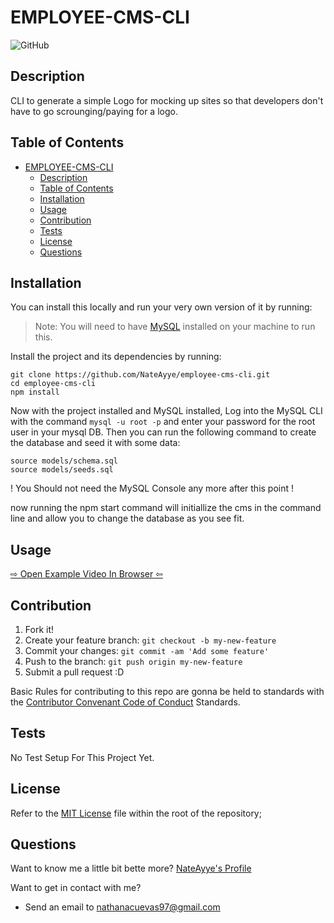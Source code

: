 # EMPLOYEE-CMS-CLI

![GitHub](https://img.shields.io/github/license/NateAyye/employee-cms-cli?label=License)

## Description

CLI to generate a simple Logo for mocking up sites so that developers don't have to go scrounging/paying for a logo.

## Table of Contents

- [EMPLOYEE-CMS-CLI](#employee-cms-cli)
  - [Description](#description)
  - [Table of Contents](#table-of-contents)
  - [Installation](#installation)
  - [Usage](#usage)
  - [Contribution](#contribution)
  - [Tests](#tests)
  - [License](#license)
  - [Questions](#questions)

## Installation

You can install this locally and run your very own version of it by running:

> Note: You will need to have [MySQL](https://dev.mysql.com/doc/mysql-shell/8.0/en/mysql-shell-install.html) installed on your machine to run this.

Install the project and its dependencies by running:

```
git clone https://github.com/NateAyye/employee-cms-cli.git
cd employee-cms-cli
npm install
```

Now with the project installed and MySQL installed, Log into the MySQL CLI with the command `mysql -u root -p` and enter your password for the root user in your mysql DB. Then you can run the following command to create the database and seed it with some data:

```shell
source models/schema.sql
source models/seeds.sql
```

! You Should not need the MySQL Console any more after this point !

now running the npm start command will initiallize the cms in the command line and allow you to change the database as you see fit.

## Usage

[&#x21e8; Open Example Video In Browser &#x21e6;](https://drive.google.com/file/d/1IHOGMeqCyTsCzFrO7-yvE2cQbYuLYNE8/view?usp=sharing)

## Contribution

1. Fork it!
2. Create your feature branch: `git checkout -b my-new-feature`
3. Commit your changes: `git commit -am 'Add some feature'`
4. Push to the branch: `git push origin my-new-feature`
5. Submit a pull request :D

Basic Rules for contributing to this repo are gonna be held to standards with the [Contributor Convenant Code of Conduct](https://www.contributor-covenant.org/version/2/1/code_of_conduct/) Standards.

## Tests

No Test Setup For This Project Yet.

## License

Refer to the [MIT License](https://github.com/NateAyye/employee-cms-cli/blob/main/LICENSE) file within the root of the repository;

## Questions

Want to know me a little bit bette more? [NateAyye's Profile](https://github.com/NateAyye)

Want to get in contact with me?

- Send an email to <a href='mailto:nathanacuevas97@gmail.com'>nathanacuevas97@gmail.com</a>
